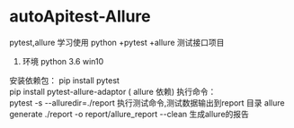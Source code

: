 # autoApitest-Allure
pytest,allure
学习使用   python +pytest +allure  测试接口项目
  1. 环境 python 3.6 win10


安装依赖包：
       pip install pytest  
       pip install pytest-allure-adaptor  ( allure  依赖)
执行命令：       
      pytest -s --alluredir=./report   执行测试命令,测试数据输出到report 目录
      allure generate ./report -o report/allure_report --clean  生成allure的报告      
